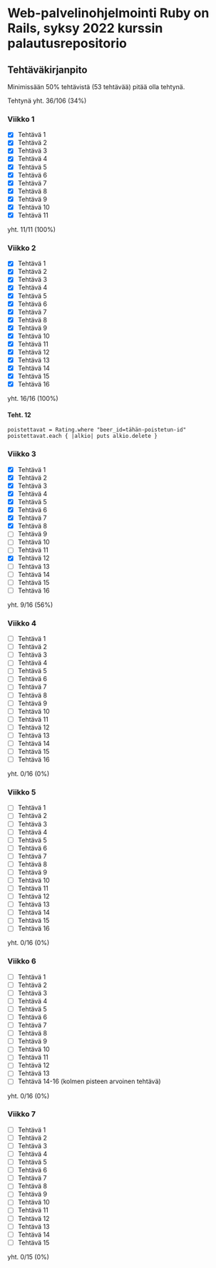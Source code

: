 # Web-palvelinohjelmointi Ruby on Rails, syksy 2022 kurssin palautusrepositorio

## Tehtäväkirjanpito

Minimissään 50% tehtävistä (53 tehtävää) pitää olla tehtynä.

Tehtynä yht. 36/106 (34%)

### Viikko 1

- [x] Tehtävä 1
- [x] Tehtävä 2
- [x] Tehtävä 3
- [x] Tehtävä 4
- [x] Tehtävä 5
- [x] Tehtävä 6
- [x] Tehtävä 7
- [x] Tehtävä 8
- [x] Tehtävä 9
- [x] Tehtävä 10
- [x] Tehtävä 11

yht. 11/11 (100%)

### Viikko 2

- [x] Tehtävä 1
- [x] Tehtävä 2
- [x] Tehtävä 3
- [x] Tehtävä 4
- [x] Tehtävä 5
- [x] Tehtävä 6
- [x] Tehtävä 7
- [x] Tehtävä 8
- [x] Tehtävä 9
- [x] Tehtävä 10
- [x] Tehtävä 11
- [x] Tehtävä 12
- [x] Tehtävä 13
- [x] Tehtävä 14
- [x] Tehtävä 15
- [x] Tehtävä 16

yht. 16/16 (100%)

#### Teht. 12

```
poistettavat = Rating.where "beer_id=tähän-poistetun-id"
poistettavat.each { |alkio| puts alkio.delete }
```

### Viikko 3

- [x] Tehtävä 1
- [x] Tehtävä 2
- [x] Tehtävä 3
- [x] Tehtävä 4
- [x] Tehtävä 5
- [x] Tehtävä 6
- [x] Tehtävä 7
- [x] Tehtävä 8
- [ ] Tehtävä 9
- [ ] Tehtävä 10
- [ ] Tehtävä 11
- [x] Tehtävä 12
- [ ] Tehtävä 13
- [ ] Tehtävä 14
- [ ] Tehtävä 15
- [ ] Tehtävä 16

yht. 9/16 (56%)

### Viikko 4

- [ ] Tehtävä 1
- [ ] Tehtävä 2
- [ ] Tehtävä 3
- [ ] Tehtävä 4
- [ ] Tehtävä 5
- [ ] Tehtävä 6
- [ ] Tehtävä 7
- [ ] Tehtävä 8
- [ ] Tehtävä 9
- [ ] Tehtävä 10
- [ ] Tehtävä 11
- [ ] Tehtävä 12
- [ ] Tehtävä 13
- [ ] Tehtävä 14
- [ ] Tehtävä 15
- [ ] Tehtävä 16

yht. 0/16 (0%)


### Viikko 5

- [ ] Tehtävä 1
- [ ] Tehtävä 2
- [ ] Tehtävä 3
- [ ] Tehtävä 4
- [ ] Tehtävä 5
- [ ] Tehtävä 6
- [ ] Tehtävä 7
- [ ] Tehtävä 8
- [ ] Tehtävä 9
- [ ] Tehtävä 10
- [ ] Tehtävä 11
- [ ] Tehtävä 12
- [ ] Tehtävä 13
- [ ] Tehtävä 14
- [ ] Tehtävä 15
- [ ] Tehtävä 16

yht. 0/16 (0%)

### Viikko 6

- [ ] Tehtävä 1
- [ ] Tehtävä 2
- [ ] Tehtävä 3
- [ ] Tehtävä 4
- [ ] Tehtävä 5
- [ ] Tehtävä 6
- [ ] Tehtävä 7
- [ ] Tehtävä 8
- [ ] Tehtävä 9
- [ ] Tehtävä 10
- [ ] Tehtävä 11
- [ ] Tehtävä 12
- [ ] Tehtävä 13
- [ ] Tehtävä 14-16 (kolmen pisteen arvoinen tehtävä)

yht. 0/16 (0%)

### Viikko 7

- [ ] Tehtävä 1
- [ ] Tehtävä 2
- [ ] Tehtävä 3
- [ ] Tehtävä 4
- [ ] Tehtävä 5
- [ ] Tehtävä 6
- [ ] Tehtävä 7
- [ ] Tehtävä 8
- [ ] Tehtävä 9
- [ ] Tehtävä 10
- [ ] Tehtävä 11
- [ ] Tehtävä 12
- [ ] Tehtävä 13
- [ ] Tehtävä 14
- [ ] Tehtävä 15

yht. 0/15 (0%)